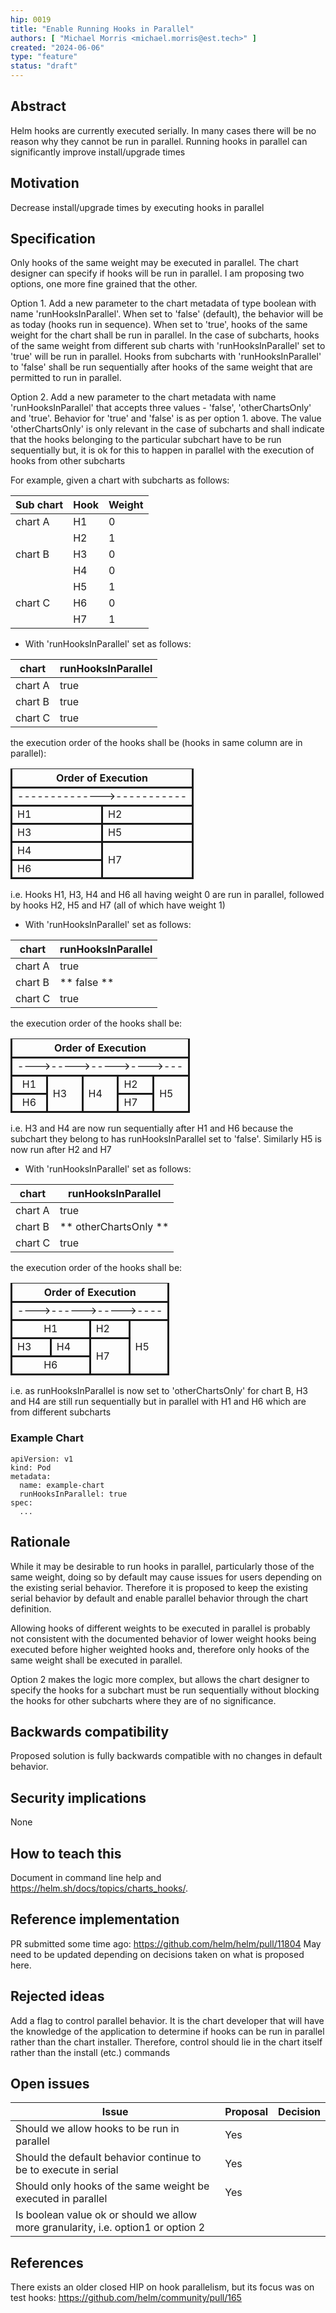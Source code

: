 ```yaml
---
hip: 0019
title: "Enable Running Hooks in Parallel"
authors: [ "Michael Morris <michael.morris@est.tech>" ]
created: "2024-06-06"
type: "feature"
status: "draft"
---
```


## Abstract

Helm hooks are currently executed serially. In many cases there will be no reason why they cannot be run in parallel. Running hooks in parallel can significantly improve install/upgrade times

## Motivation

Decrease install/upgrade times by executing hooks in parallel

## Specification

Only hooks of the same weight may be executed in parallel. The chart designer can specify if hooks will be run in parallel. I am proposing two options, one more fine grained that the other. 

Option 1.
Add a new parameter to the chart metadata of type boolean with name 'runHooksInParallel'.
When set to 'false' (default), the behavior will be as today (hooks run in sequence).
When set to 'true', hooks of the same weight for the chart shall be run in parallel.
In the case of subcharts, hooks of the same weight from different sub charts with 'runHooksInParallel' set to 'true' will be run in parallel. Hooks from subcharts with 'runHooksInParallel' to 'false' shall be run sequentially after hooks of the same weight that are permitted to run in parallel.

Option 2.
Add a new parameter to the chart metadata with name 'runHooksInParallel' that accepts three values - 'false', 'otherChartsOnly' and 'true'.
Behavior for 'true' and 'false' is as per option 1. above.
The value 'otherChartsOnly' is only relevant in the case of subcharts and shall indicate that the hooks belonging to the particular subchart have to be run sequentially but, it is ok for this to happen in parallel with the execution of hooks from other subcharts

For example, given a chart with subcharts as follows:

|Sub chart|Hook|Weight|
|---------|----|------|
|chart A  |H1  |0     |
|         |H2  |1     |
|chart B  |H3  |0     |
|         |H4  |0     |
|         |H5  |1     |
|chart C  |H6  |0     |
|         |H7  |1     |
 

* With 'runHooksInParallel' set as follows:

|chart  |runHooksInParallel|
|-------|------------------|
|chart A|true              |
|chart B|true              |
|chart C|true              |

the execution order of the hooks shall be (hooks in same column are in parallel):

<table>
    <thead>
        <tr>
            <th colspan="2" style="border-style: solid;">Order of Execution</th>
        </tr>
    </thead>
    <tbody>
        <tr><td colspan="2" style="border-style: solid;">-------------->-----------</td>
        </tr>
        <tr>
            <td style="border-style: solid;">H1</td>
            <td style="border-style: solid;">H2</td>
        </tr>
       <tr>
            <td style="border-style: solid;">H3</td>
            <td style="border-style: solid;">H5</td>
        </tr>
        <tr>
            <td style="border-style: solid;">H4</td>
            <td rowspan="2" style="vertical-align: middle;border-style: solid;">H7</td>
        </tr>
        <tr>
            <td style="border-style: solid;">H6</td>
        </tr>
    </tbody>
</table>

i.e. Hooks H1, H3, H4 and H6 all having weight 0 are run in parallel, followed by hooks H2, H5 and H7 (all of which have weight 1)

* With 'runHooksInParallel' set as follows:

|chart  |runHooksInParallel|
|-------|------------------|
|chart A|true              |
|chart B|** false **       |
|chart C|true              |

the execution order of the hooks shall be:

<table>
    <thead>
        <tr>
            <th colspan="5" style="border-style: solid;">Order of Execution</th>
        </tr>
    </thead>
    <tbody>
        <tr><td colspan="5" style="border-style: solid;">---->----->----->---->---</td>
        </tr>
        <tr>
            <td style="text-align:center;border-style: solid;">H1</td>
            <td rowspan="2" style="vertical-align: middle;border-style: solid;">H3</td>
            <td rowspan="2" style="vertical-align: middle;border-style: solid;">H4</td>
            <td style="vertical-align: middle;border-style: solid;">H2</td>
            <td rowspan="2" style="vertical-align: middle;border-style: solid;">H5</td>
        </tr>
       <tr>
            <td style="text-align:center;border-style: solid;">H6</td>
            <td style="vertical-align: middle;border-style: solid;">H7</td>
        </tr>
    </tbody>
</table>

i.e. H3 and H4 are now run sequentially after H1 and H6 because the subchart they belong to has runHooksInParallel set to 'false'. Similarly H5 is now run after H2 and H7

* With 'runHooksInParallel' set as follows:

|chart  |runHooksInParallel    |
|-------|----------------------|
|chart A|true                  |
|chart B|** otherChartsOnly ** |
|chart C|true                  |

the execution order of the hooks shall be:

<table>
    <thead>
        <tr>
            <th colspan="4" style="border-style: solid;">Order of Execution</th>
        </tr>
    </thead>
    <tbody>
        <tr><td colspan="4" style="border-style: solid;">---->------>----->----</td>
        </tr>
        <tr>
            <td colspan="2" style="text-align:center;border-style: solid;">H1</td>
            <td rowspan="1" style="border-style: solid;">H2</td>
            <td rowspan="3" style="vertical-align: middle;border-style: solid;">H5</td>
        </tr>
        <tr>
            <td style="border-style: solid;">H3</td>
            <td style="border-style: solid;">H4</td>
            <td rowspan="2" style="vertical-align: middle;border-style: solid;">H7</td>
        </tr>
       <tr>
            <td colspan="2" style="text-align:center;border-style: solid;">H6</td>
        </tr>
    </tbody>
</table>

i.e. as runHooksInParallel is now set to 'otherChartsOnly' for chart B, H3 and H4 are still run sequentially but in parallel with H1 and H6 which are from different subcharts


### Example Chart

    apiVersion: v1
    kind: Pod
    metadata:
      name: example-chart
      runHooksInParallel: true
    spec:
      ...

## Rationale

While it may be desirable to run hooks in parallel, particularly those of the same weight, doing so by default may cause issues for users depending on the existing serial behavior. Therefore it is proposed to keep the existing serial behavior by default and enable parallel behavior through the chart definition.

Allowing hooks of different weights to be executed in parallel is probably not consistent with the documented behavior of lower weight hooks being executed before higher weighted hooks and, therefore only hooks of the same weight shall be executed in parallel.

Option 2 makes the logic more complex, but allows the chart designer to specify the hooks for a subchart must be run sequentially without blocking the hooks for other subcharts where they are of no significance.

## Backwards compatibility

Proposed solution is fully backwards compatible with no changes in default behavior.

## Security implications

None

## How to teach this

Document in command line help and https://helm.sh/docs/topics/charts_hooks/.

## Reference implementation

PR submitted some time ago: https://github.com/helm/helm/pull/11804
May need to be updated depending on decisions taken on what is proposed here.

## Rejected ideas

Add a flag to control parallel behavior. 
It is the chart developer that will have the knowledge of the application to determine if hooks can be run in parallel rather than the chart installer. Therefore, control should lie in the chart itself rather than the install (etc.) commands

## Open issues

|Issue                                                                                    |Proposal|Decision|
|-----------------------------------------------------------------------------------------|--------|--------|
|Should we allow hooks to be run in parallel                                              |Yes     |        |
|Should the default behavior continue to be to execute in serial                          |Yes     |        |
|Should only hooks of the same weight be executed in parallel                             |Yes     |        |
|Is boolean value ok or should we allow more granularity, i.e. option1 or option 2        |        |

## References

There exists an older closed HIP on hook parallelism, but its focus was on test hooks: https://github.com/helm/community/pull/165